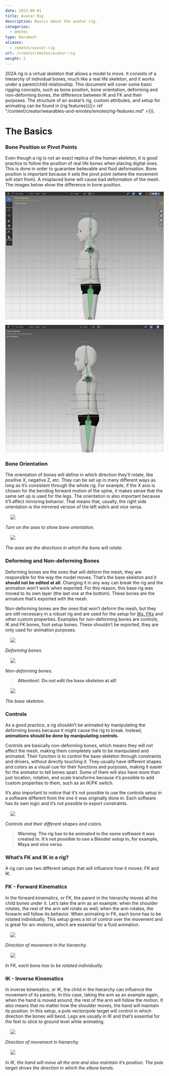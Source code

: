 ```yaml
---
date: 2022-09-01
title: Avatar Rig
description: Basics about the avatar rig.
categories:
  - emotes
type: Document
aliases:
  - /emotes/avatar-rig
url: /creator/emotes/avatar-rig
weight: 3
---
```


202A rig is a virtual skeleton that allows a model to move. It consists of a hierarchy of individual bones, much like a real life skeleton, and it works under a parent/child relationship. This document will cover some basic rigging concepts, such as bone position, bone orientation, deforming and non-deforming bones, the difference between IK and FK and their purposes. The structure of an avatar’s rig, custom attributes, and setup for animating can be found in [rig features]({{< ref "/content/creator/wearables-and-emotes/emotes/rig-features.md" >}}).

# **The Basics**

### Bone Position or Pivot Points

Even though a rig is not an exact replica of the human skeleton, it is good practice to follow the position of real life bones when placing digital ones. This is done in order to guarantee believable and fluid deformation. Bone position is important because it sets the pivot point (where the movement will start from). A misplaced bone will cause bad deformation of the mesh. The images below show the difference in bone position.

![head_pivot_rig_1.0.gif](https://raw.githubusercontent.com/decentraland/documentation-creators/main/images/emotes/head_pivot_rig_1.0.gif)

![head_pivot_rig_2.0.gif](https://raw.githubusercontent.com/decentraland/documentation-creators/main/images/emotes/head_pivot_rig_2.0.gif)

### Bone Orientation

The orientation of bones will define in which direction they’ll rotate, like positive X, negative Z, etc. They can be set up in many different ways as long as it’s consistent through the whole rig. For example, if the X axis is chosen for the bending forward motion of the spine, it makes sense that the same set up is used for the legs. The orientation is also important because it’ll affect mirroring behavior. That means that, usually, the right side orientation is the mirrored version of the left side’s and vice versa.

<img src="/images/emotes/boneAxis.gif" style="margin: 1rem; display: block;width: 120px;"/>

_Turn on the axes to show bone orientation._

<img src="/images/emotes/boneorientation.gif" style="margin: 1rem; display: block;width: 120px;"/>

_The axes are the directions in which the bone will rotate._

### Deforming and Non-deforming Bones

Deforming bones are the ones that will deform the mesh, they are responsible for the way the model moves. That’s the base skeleton and it **should not be edited at all**. Changing it in any way can break the rig and the animation won’t work when exported. For this reason, this base rig was moved to its own layer (the last one at the bottom). These bones are the armature that’s exported with the mesh.

Non-deforming bones are the ones that won’t deform the mesh, but they are still necessary in a robust rig and are used for the setup for [IKs, FKs](#what’s-FK-and-IK-in-a-rig) and other custom properties. Examples for non-deforming bones are controls, IK and FK bones, foot setup bones. These shouldn’t be exported, they are only used for animation purposes.

<img src="/images/emotes/DeformationBones.png" style="margin: 1rem; display: block;width: 120px;"/>

_Deforming bones._

<img src="/images/emotes/NonDeformationBones.png" style="margin: 1rem; display: block;width: 120px;"/>

_Non-deforming bones._

> **Attention!**: **Do not edit the base skeleton at all!**

<img src="/images/emotes/BaseSkeleton.png" style="margin: 1rem; display: block;width: 120px;"/>

_The base skeleton._

### Controls

As a good practice, a rig shouldn’t be animated by manipulating the deforming bones because it might cause the rig to break. Instead, **animations should be done by manipulating controls.**

Controls are basically non-deforming bones, which means they will not affect the mesh, making them completely safe to be manipulated and animated. Their function is to control the base skeleton through constraints and drivers, without directly touching it. They usually have different shapes and colors as a visual cue for their functions and purposes, making it easier for the animator to tell bones apart. Some of them will also have more than just location, rotation, and scale transforms because it’s possible to add custom properties to them, such as an IK/FK switch.

It’s also important to notice that it’s not possible to use the controls setup in a software different from the one it was originally done in. Each software has its own logic and it’s not possible to export constraints.

<img src="/images/emotes/RigControls.png" style="margin: 1rem; display: block;width: 120px;"/>

_Controls and their different shapes and colors._

> **Warning**: **The rig has to be animated in the same software it was created in. It’s not possible to use a Blender setup in, for example, Maya and vice versa.**

### What’s FK and IK in a rig?

A rig can use two different setups that will influence how it moves: FK and IK.

### FK - Forward Kinematics

In the forward kinematics, or FK, the parent in the hierarchy moves all the child bones under it. Let’s take the arm as an example: when the shoulder rotates, the rest of the arm will rotate as well; when the arm rotates, the forearm will follow its behavior. When animating in FK, each bone has to be rotated individually. This setup gives a lot of control over the movement and is great for arc motions, which are essential for a fluid animation.

<img src="/images/emotes/FK.png" style="margin: 1rem; display: block;width: 120px;"/>

_Direction of movement in the hierarchy._

<img src="/images/emotes/FK_GIF.gif" style="margin: 1rem; display: block;width: 120px;"/>

_In FK, each bone has to be rotated individually._

### IK - Inverse Kinematics

In inverse kinematics, or IK, the child in the hierarchy can influence the movement of its parents. In this case, taking the arm as an example again, when the hand is moved around, the rest of the arm will follow the motion. It also means that no matter how the shoulder moves, the hand will maintain its position. In this setup, a pole vector/pole target will control in which direction the bones will bend. Legs are usually in IK and that’s essential for the feet to stick to ground level while animating.

<img src="/images/emotes/IK.png" style="margin: 1rem; display: block;width: 120px;"/>

_Direction of movement in hierarchy._

<img src="/images/emotes/IK_last.gif" style="margin: 1rem; display: block;width: 120px;"/>

_In IK, the hand will move all the arm and also maintain it’s position. The pole target drives the direction in which the elbow bends._
